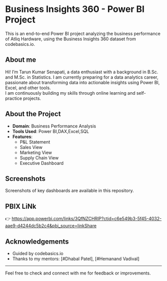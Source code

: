 # Business Insights 360 - Power BI Project

This is an end-to-end Power BI project analyzing the business performance of Atliq Hardware, using the Business Insights 360 dataset from codebasics.io.

## About me
Hi! I’m Tarun Kumar Senapati, a data enthusiast with a background in B.Sc. and M.Sc. in Statistics. I am currently preparing for a data analytics career, passionate about transforming data into actionable insights using Power BI, Excel, and other tools.  
   I am continuously building my skills through online learning and self-practice projects.

## About the Project

- **Domain**: Business Performance Analysis  
- **Tools Used**: Power BI,DAX,Excel,SQL
- **Features**:  
  - P&L Statement  
  - Sales View  
  - Marketing View  
  - Supply Chain View  
  - Executive Dashboard

## Screenshots

Screenshots of key dashboards are available in this repository.  

## PBIX LiNk
👉 https://app.powerbi.com/links/3QfNZCHRIP?ctid=c6e549b3-5f45-4032-aae9-d4244dc5b2c4&pbi_source=linkShare

## Acknowledgements

- Guided by codebasics.io  
- Thanks to my mentors: [#Dhabal Patel], [#Hemanand Vadival] 

---

Feel free to check and connect with me for feedback or improvements.
